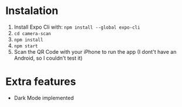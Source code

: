 # Instalation
1. Install Expo Cli with: `npm install --global expo-cli`
2. `cd camera-scan`
3. `npm install`
5. `npm start`
6. Scan the QR Code  with your iPhone to run the app (I dont't have an Android, so I couldn't test it)

# Extra features
- Dark Mode implemented
